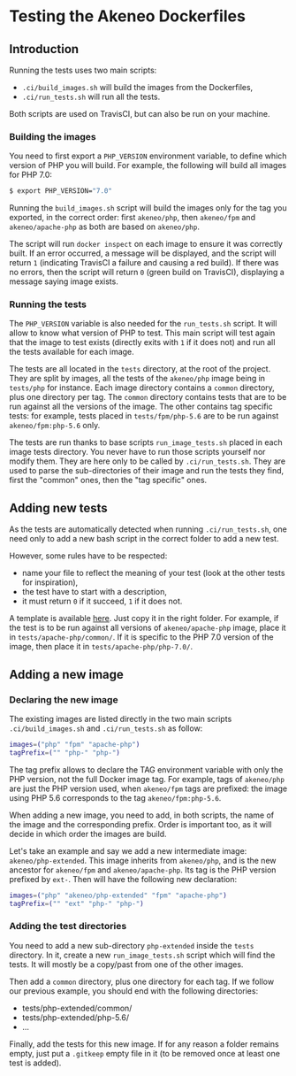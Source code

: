 # Testing the Akeneo Dockerfiles

## Introduction

Running the tests uses two main scripts:
- `.ci/build_images.sh` will build the images from the Dockerfiles,
- `.ci/run_tests.sh` will run all the tests.

Both scripts are used on TravisCI, but can also be run on your machine.

### Building the images

You need to first export a `PHP_VERSION` environment variable, to define which version of PHP you will build.
For example, the following will build all images for PHP 7.0:

```bash
$ export PHP_VERSION="7.0"
```

Running the `build_images.sh` script will build the images only for the tag you exported, in the correct order:
first `akeneo/php`, then `akeneo/fpm` and `akeneo/apache-php` as both are based on `akeneo/php`.

The script will run `docker inspect` on each image to ensure it was correctly built. If an error occurred, a message
will be displayed, and the script will return `1` (indicating TravisCI a failure and causing a red build). If there
was no errors, then the script will return `0` (green build on TravisCI), displaying a message saying image exists.

### Running the tests

The `PHP_VERSION` variable is also needed for the `run_tests.sh` script. It will allow to know what version of PHP to test.
This main script will test again that the image to test exists (directly exits with `1` if it does not) and run all
the tests available for each image.

The tests are all located in the `tests` directory, at the root of the project. They are split by images, all the tests
of the `akeneo/php` image being in `tests/php` for instance. Each image directory contains a `common` directory, plus
one directory per tag. The `common` directory contains tests that are to be run against all the versions of the image.
The other contains tag specific tests: for example, tests placed in `tests/fpm/php-5.6` are to be run against
`akeneo/fpm:php-5.6` only.

The tests are run thanks to base scripts `run_image_tests.sh` placed in each image tests directory. You never
have to run those scripts yourself nor modify them. They are here only to be called by `.ci/run_tests.sh`. They are
used to parse the sub-directories of their image and run the tests they find, first the "common" ones, then the "tag
specific" ones.

## Adding new tests

As the tests are automatically detected when running `.ci/run_tests.sh`, one need only to add a new bash script in the
correct folder to add a new test.

However, some rules have to be respected:
- name your file to reflect the meaning of your test (look at the other tests for inspiration),
- the test have to start with a description,
- it must return `0` if it succeed, `1` if it does not.

A template is available [here](https://github.com/akeneo/Dockerfiles/blob/master/.ci/test_template.sh). Just copy it in
the right folder. For example, if the test is to be run against all versions of `akeneo/apache-php` image, place it in
`tests/apache-php/common/`. If it is specific to the PHP 7.0 version of the image, then place it in
`tests/apache-php/php-7.0/`.

## Adding a new image

### Declaring the new image

The existing images are listed directly in the two main scripts `.ci/build_images.sh` and `.ci/run_tests.sh` as follow:

```bash
images=("php" "fpm" "apache-php")
tagPrefix=("" "php-" "php-")
```

The tag prefix allows to declare the TAG environment variable with only the PHP version, not the full Docker image tag.
For example, tags of `akeneo/php` are just the PHP version used, when `akeneo/fpm` tags are prefixed: the image using
PHP 5.6 corresponds to the tag `akeneo/fpm:php-5.6`.

When adding a new image, you need to add, in both scripts, the name of the image and the corresponding prefix. Order is
important too, as it will decide in which order the images are build.

Let's take an example and say we add a new intermediate image: `akeneo/php-extended`. This image inherits from
`akeneo/php`, and is the new ancestor for `akeneo/fpm` and `akeneo/apache-php`. Its tag is the PHP version prefixed by
`ext-`. Then will have the following new declaration:

```bash
images=("php" "akeneo/php-extended" "fpm" "apache-php")
tagPrefix=("" "ext" "php-" "php-")
```

### Adding the test directories

You need to add a new sub-directory `php-extended` inside the `tests` directory. In it, create a new
`run_image_tests.sh` script which will find the tests. It will mostly be a copy/past from one of the other images.

Then add a `common` directory, plus one directory for each tag. If we follow our previous example, you should end with
the following directories:

- tests/php-extended/common/
- tests/php-extended/php-5.6/
- ...

Finally, add the tests for this new image. If for any reason a folder remains empty, just put a `.gitkeep` empty file
in it (to be removed once at least one test is added).
